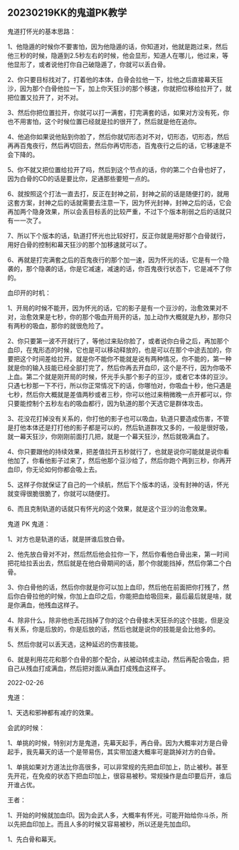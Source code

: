 ## 20230219KK的鬼道PK教学

鬼道打怀光的基本思路：

1、他隐遁的时候你不要害怕，因为他隐遁的话，你知道对，他就是跑过来，然后他三秒的时候，隐遁到2.5秒左右的时候，他会显形，知道人在哪儿，他过来，等他显形了，或者说他打你自己破隐遁了，你就可以丢白骨。

2、你只要目标找对了，打着他的本体，白骨会拉他一下，拉他之后直接幕天狂沙，因为那个白骨他拉一下，加上你天狂沙的那个移速，你就把位移给拉开了，就把位置又拉开了，对不对。

3、然后你把位置拉开，你就可以打一满套，打完满套的话，如果对方没有死，你也不用害怕，这个时候位置已经就是拉的很开了，然后就是他在追你。

4、他追你如果说他贴到你脸了，然后你就切形态对不对，切形态，切形态，然后再再百鬼夜行，然后再切回去，然后你再切形态，百鬼夜行之后的话，它移速是不会下降的。

5、你不就又把位置给拉开了吗，然后到这个节点的话，你的第二个白骨也好了，因为白骨的CD的话是要比你，足通那些要短一点的。

6、就按照这个打法一直去打，反正在封神之前，封神之前的话是随便打的，就用这套方案，封神之后的话就需要去注意一下，因为怀光封神，封神之后的话，它会再加两个隐身效果，所以会丢目标丢的比较严重，不过下个版本削弱之后的话就只有一一次了。

7、所以下个版本的话，轨道打怀光也比较好打，反正你就是用好那个白骨就行，用好白骨的控制和幕天狂沙的那个加移速就可以了。

6、再就是打完满套之后的百鬼夜行的那个加一速，因为怀光的话，它是有一个隐袭的，那个隐袭的话，你是它减速，减速的话，你百鬼夜行状态下，它是减不了你的。

血印开的时机：

1、开局的时候不能开，因为怀光的话，它的影子是有一个豆沙的，治愈效果对不对，治愈效果是七秒，你的那个吸血开局开的话，加上动作大概就是九秒，那你只有两秒的吸血，那你的就很危险了。

2、你只要第一波不开就行了，等他过来贴你脸了，或者说你白骨之后，再加那个血印，在鬼形态的时候，它也是可以移动释放的，也是可以在那个中途去加的，你要把这个时间差给拉开。就是你不能你不能就是说有两种情况，你不能的，第一种就是你的输入技能已经全部打完了，然后你再去开血印，这个是不行，因为你吸不上血。第二个就是刚开局的时候，怀光手头那个影子的豆沙，或者它本体的豆沙。只遇七秒那一下不行，所以你正常情况下的话，你哪怕对，你吸血十秒，他只遇是七秒，然后你大概就是差值两秒或者三秒，你可以他过来稍微晚一点开都可以，你只要能控制个五秒左右的吸血都行，因为轨道的那个天选它是群体攻击。

3、花没花打掉没有关系的，你打他的影子也可以吸血，轨道只要造成伤害，不管是打他本体还是打打他的影子都是可以的，然后轨道群攻又多的，一般是很好吸，就一幕天狂沙，你刚刚前面打几把，就是一个幕天狂沙，然后就吸满血了。

4、你只要跟他的持续效果，把差值拉开五秒就行了，也就是说你可能就是说你看他加了，你看他影子过来了，然后他那个豆沙给了，然后你跑个两到三秒，你再开血印，你无论如何你都会吸上去。

5、这样子你就保证了自己的一个续航，然后下个版本的话，没有封神的话，怀光就变得很脆很脆了，你就可以随便打。

6、而且克制轨道的话就只有怀光的这个效果，就是这个豆沙的治愈效果。

鬼道 PK 鬼道：

1、对方也是轨道的话，就是拼谁后放白骨。

2、他先放白骨对不对，然后然后他会拉你一下，然后你看他白骨出来，第一时间把花给拉丢出去，然后就是在他白骨期间的话，那个你就能挡掉，然后你第二个白骨。

3、你白骨他的话，然后你你就是你可以加上血印，然后他在前面把你打残了，然后你白骨拉他的时候，你加上血印之后，你能把血给吸回来，最后最后就是啥，就是你满血，他残血这样子。

4、除非什么，除非他也丢花挡掉了你的这个白骨接木天狂杀的这个技能，但是没有关系，你是后放的，你是后放的话，然后也就是说你的技能是会比他多的。

5、然后你就可以丢天选，这种延迟的伤害技能。

6、就是利用花花和那个白骨的那个配合，从被动转成主动，然后再配合吸血，把自己从残血打成满血，然后把对面从满血打成残血这样子。

2022-02-26

鬼道：

1、天选和邪神都有减疗的效果。

会武的时候：

1、单挑的时候，特别对方是鬼道，先幕天起手，再白骨。因为大概率对方是白骨起手，我先幕天的话一个是带易伤，其实带加速大概率可是跳掉对方的白骨。

1、单挑如果对方道法比你高很多，可以非常规的先把血印加上，防止被秒。甚至先开花，在免疫的状态下把血印加上，很容易被秒。常规操作是血印要后开，谁后开谁占优。

王者：

1、开始的时候就加血印。因为会武人多，大概率有怀光，可能开始给你斗杀，所以先把血印加上。而且人多的时候又容易被秒，所以还是先加血印。

1、先白骨和幕天。